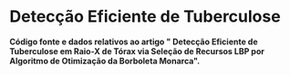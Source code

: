 # Detecção Eficiente de Tuberculose 

<b>Código fonte e dados relativos ao artigo " Detecção Eficiente de Tuberculose em Raio-X de Tórax via  Seleção de Recursos LBP por Algoritmo de Otimização da Borboleta Monarca".</b>
